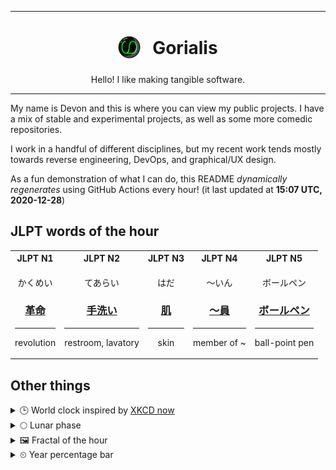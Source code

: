 ***

<h1 align="center">
<sub>
    <img src="readme/resources/avatar.png" height="36">
</sub>
&nbsp;
Gorialis
</h1>
<p align="center">
Hello! I like making tangible software.
</p>

***

My name is Devon and this is where you can view my public projects. I have a mix of stable and experimental projects, as well as some more comedic repositories.

I work in a handful of different disciplines, but my recent work tends mostly towards reverse engineering, DevOps, and graphical/UX design.

As a fun demonstration of what I can do, this README *dynamically regenerates* using GitHub Actions every hour! (it last updated at **15:07 UTC, 2020-12-28**)

<h2>JLPT words of the hour</h2>
<table>
    <tr>
        <th>JLPT N1</th>
        <th>JLPT N2</th>
        <th>JLPT N3</th>
        <th>JLPT N4</th>
        <th>JLPT N5</th>
    </tr>
    <tr>
        <td>
            <p align="center">かくめい</p>
            <h3 align="center"><b><a href="https://jisho.org/search/%E9%9D%A9%E5%91%BD">革命</a></b></h3>
            <hr>
            <p align="center">revolution</p>
        </td>
        <td>
            <p align="center">てあらい</p>
            <h3 align="center"><b><a href="https://jisho.org/search/%E6%89%8B%E6%B4%97%E3%81%84">手洗い</a></b></h3>
            <hr>
            <p align="center">restroom,<wbr> lavatory</p>
        </td>
        <td>
            <p align="center">はだ</p>
            <h3 align="center"><b><a href="https://jisho.org/search/%E8%82%8C">肌</a></b></h3>
            <hr>
            <p align="center">skin</p>
        </td>
        <td>
            <p align="center">～いん</p>
            <h3 align="center"><b><a href="https://jisho.org/search/%EF%BD%9E%E5%93%A1">～員</a></b></h3>
            <hr>
            <p align="center">member of ~</p>
        </td>
        <td>
            <p align="center">ボールペン</p>
            <h3 align="center"><b><a href="https://jisho.org/search/%E3%83%9C%E3%83%BC%E3%83%AB%E3%83%9A%E3%83%B3">ボールペン</a></b></h3>
            <hr>
            <p align="center">ball-point pen</p>
        </td>
    </tr>
</table>

<h2>Other things</h2>
<details>
<summary>🕒  World clock inspired by <a href="https://xkcd.com/now">XKCD now</a></summary>

> <img src="generated/now.png" width="512">

</details>
<details>
<summary>🌕 Lunar phase</summary>

The moon is approximately 49.29% through its phase (Full Moon).

</details>
<details>
<summary>&#x1f5bc; Fractal of the hour</summary>

> <img src="generated/fractal.png" width="512">

</details>
<details>
<summary>&#x23f2; Year percentage bar</summary>
<pre><code>2020 [███████████████████▁] 99.08%</code></pre>
</details>
